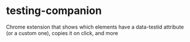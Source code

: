 # testing-companion
Chrome extension that shows which elements have a data-testid attribute (or a custom one), copies it on click, and more
